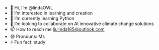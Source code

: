 - 👋 Hi, I’m @lindaOWL
- 👀 I’m interested in learning and creation
- 🌱 I’m currently learning Python
- 💞️ I’m looking to collaborate on AI innovative climate change solutions
- 📫 How to reach me liulinda185@outlook.com
- 😄 Pronouns: Ms
- ⚡ Fun fact: study

<!---
lindaOWL/lindaOWL is a ✨ special ✨ repository because its `README.md` (this file) appears on your GitHub profile.
You can click the Preview link to take a look at your changes.
--->
